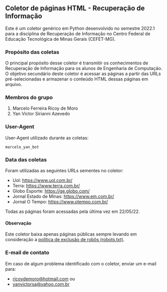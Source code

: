 ## Coletor de páginas HTML - Recuperação de Informação

Este é um coletor genérico em Python desenvolvido no semestre 2022.1 para a disciplina de Recuperação de Informação no Centro Federal de Educação Tecnológica de Minas Gerais (CEFET-MG).

### Propósito das coletas

O principal propósito desse coletor é transmitir os conhecimentos de Recuperação de Informação para os alunos de Engenharia de Computação. O objetivo secundário deste coletor é acessar as páginas a partir das URLs pré-selecionadas e armazenar o conteúdo HTML dessas páginas em arquivo.

### Membros do grupo

1. Marcelo Ferreira Ricoy de Moro
2. Yan Victor Sirianni Azevedo

### User-Agent

User-Agent utilizado durante as coletas:

`marcelo_yan_bot`

### Data das coletas

Foram utilizadas as seguintes URLs sementes no coletor:

* Uol: <https://www.uol.com.br/>
* Terra: <https://www.terra.com.br/>
* Globo Esporte: <https://ge.globo.com/>
* Jornal Estado de Minas: <https://www.em.com.br/>
* Jornal O Tempo: <https://www.otempo.com.br/>

Todas as páginas foram acessadas pela última vez em 22/05/22.

#### Observação

Este coletor baixa apenas páginas públicas sempre levando em consideração a [política de exclusão de robôs (robots.txt)](https://pt.wikipedia.org/wiki/Protocolo_de_exclus%C3%A3o_de_rob%C3%B4s).

### E-mail de contato

Em caso de algum problema identificado com o coletor, enviar um e-mail para:

* <ricoydemoro@hotmail.com> ou
* <yanvictorsa@yahoo.com.br>
